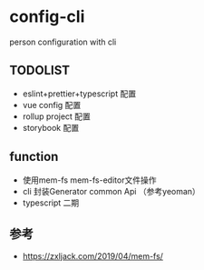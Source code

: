 # config-cli
person configuration with cli

## TODOLIST
* eslint+prettier+typescript 配置
* vue config 配置
* rollup project 配置
* storybook 配置

## function
* 使用mem-fs mem-fs-editor文件操作
* cli 封装Generator common Api （参考yeoman）
* typescript 二期

## 参考
* https://zxljack.com/2019/04/mem-fs/
